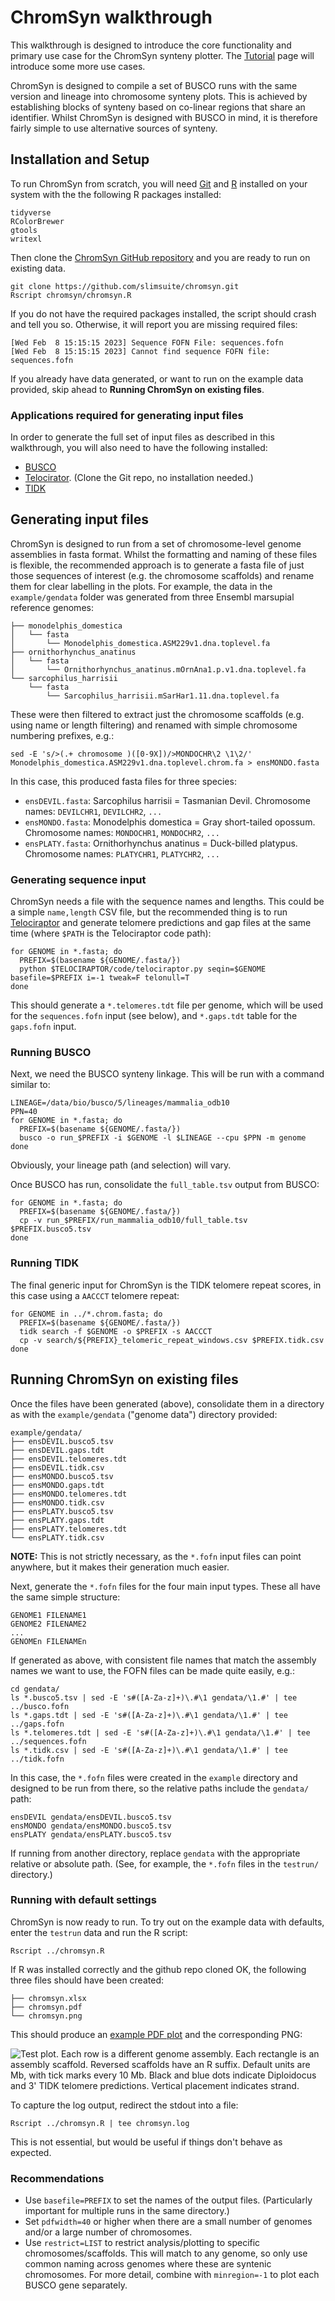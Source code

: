 # ChromSyn walkthrough

This walkthrough is designed to introduce the core functionality and primary use case for the ChromSyn synteny plotter. The [Tutorial](Tuorial.md) page will introduce some more use cases.

ChromSyn is designed to compile a set of BUSCO runs with the same version and lineage into chromosome synteny plots. This is achieved by establishing blocks of synteny based on co-linear regions that share an identifier. Whilst ChromSyn is designed with BUSCO in mind, it is therefore fairly simple to use alternative sources of synteny. 

## Installation and Setup

To run ChromSyn from scratch, you will need [Git](https://github.com/git-guides/install-git) and [R](https://cran.rstudio.com/) installed on your system with the the following R packages installed:

```
tidyverse
RColorBrewer
gtools
writexl
```

Then clone the [ChromSyn GitHub repository](https://github.com/slimsuite/chromsyn) and you are ready to run on existing data.

```
git clone https://github.com/slimsuite/chromsyn.git
Rscript chromsyn/chromsyn.R
```

If you do not have the required packages installed, the script should crash and tell you so. Otherwise, it will report you are missing required files:

```
[Wed Feb  8 15:15:15 2023] Sequence FOFN File: sequences.fofn
[Wed Feb  8 15:15:15 2023] Cannot find sequence FOFN file: sequences.fofn
```

If you already have data generated, or want to run on the example data provided, skip ahead to **Running ChromSyn on existing files**.

### Applications required for generating input files

In order to generate the full set of input files as described in this walkthrough, you will also need to have the following installed:

* [BUSCO](https://busco.ezlab.org/)
* [Telocirator](https://github.com/slimsuite/telociraptor). (Clone the Git repo, no installation needed.)
* [TIDK](https://github.com/tolkit/telomeric-identifier)


## Generating input files

ChromSyn is designed to run from a set of chromosome-level genome assemblies in fasta format. Whilst the formatting and naming of these files is flexible, the recommended approach is to generate a fasta file of just those sequences of interest (e.g. the chromosome scaffolds) and rename them for clear labelling in the plots. For example, the data in the `example/gendata` folder was generated from three Ensembl marsupial reference genomes:

```
├── monodelphis_domestica
│   └── fasta
│       └── Monodelphis_domestica.ASM229v1.dna.toplevel.fa
├── ornithorhynchus_anatinus
│   └── fasta
│       └── Ornithorhynchus_anatinus.mOrnAna1.p.v1.dna.toplevel.fa
└── sarcophilus_harrisii
    └── fasta
        └── Sarcophilus_harrisii.mSarHar1.11.dna.toplevel.fa
```

These were then filtered to extract just the chromosome scaffolds (e.g. using name or length filtering) and renamed with simple chromosome numbering prefixes, e.g.:

```
sed -E 's/>(.+ chromosome )([0-9X])/>MONDOCHR\2 \1\2/' Monodelphis_domestica.ASM229v1.dna.toplevel.chrom.fa > ensMONDO.fasta 
```

In this case, this produced fasta files for three species:

* `ensDEVIL.fasta`: Sarcophilus harrisii = Tasmanian Devil. Chromosome names: `DEVILCHR1`, `DEVILCHR2`, `...`
* `ensMONDO.fasta`: Monodelphis domestica = Gray short-tailed opossum. Chromosome names: `MONDOCHR1`, `MONDOCHR2`, `...`
* `ensPLATY.fasta`: Ornithorhynchus anatinus = Duck-billed platypus. Chromosome names: `PLATYCHR1`, `PLATYCHR2`, `...`

### Generating sequence input

ChromSyn needs a file with the sequence names and lengths. This could be a simple `name,length` CSV file, but the recommended thing is to run [Telociraptor](https://github.com/slimsuite/telociraptor) and generate telomere predictions and gap files at the same time (where `$PATH` is the Telociraptor code path):

```
for GENOME in *.fasta; do
  PREFIX=$(basename ${GENOME/.fasta/})
  python $TELOCIRAPTOR/code/telociraptor.py seqin=$GENOME basefile=$PREFIX i=-1 tweak=F telonull=T
done
```

This should generate a `*.telomeres.tdt` file per genome, which will be used for the `sequences.fofn` input (see below), and `*.gaps.tdt` table for the `gaps.fofn` input.


### Running BUSCO

Next, we need the BUSCO synteny linkage. This will be run with a command similar to:

```
LINEAGE=/data/bio/busco/5/lineages/mammalia_odb10
PPN=40
for GENOME in *.fasta; do
  PREFIX=$(basename ${GENOME/.fasta/})
  busco -o run_$PREFIX -i $GENOME -l $LINEAGE --cpu $PPN -m genome
done
```

Obviously, your lineage path (and selection) will vary.

Once BUSCO has run, consolidate the `full_table.tsv` output from BUSCO:

```
for GENOME in *.fasta; do
  PREFIX=$(basename ${GENOME/.fasta/})
  cp -v run_$PREFIX/run_mammalia_odb10/full_table.tsv $PREFIX.busco5.tsv  
done
```

### Running TIDK

The final generic input for ChromSyn is the TIDK telomere repeat scores, in this case using a `AACCCT` telomere repeat:

```
for GENOME in ../*.chrom.fasta; do
  PREFIX=$(basename ${GENOME/.fasta/})
  tidk search -f $GENOME -o $PREFIX -s AACCCT
  cp -v search/${PREFIX}_telomeric_repeat_windows.csv $PREFIX.tidk.csv
done
```


## Running ChromSyn on existing files

Once the files have been generated (above), consolidate them in a directory as with the `example/gendata` ("genome data") directory provided:

```
example/gendata/
├── ensDEVIL.busco5.tsv
├── ensDEVIL.gaps.tdt
├── ensDEVIL.telomeres.tdt
├── ensDEVIL.tidk.csv
├── ensMONDO.busco5.tsv
├── ensMONDO.gaps.tdt
├── ensMONDO.telomeres.tdt
├── ensMONDO.tidk.csv
├── ensPLATY.busco5.tsv
├── ensPLATY.gaps.tdt
├── ensPLATY.telomeres.tdt
└── ensPLATY.tidk.csv
```

**NOTE:** This is not strictly necessary, as the `*.fofn` input files can point anywhere, but it makes their generation much easier.

Next, generate the `*.fofn` files for the four main input types. These all have the same simple structure:

```
GENOME1 FILENAME1
GENOME2 FILENAME2
...
GENOMEn FILENAMEn
```

If generated as above, with consistent file names that match the assembly names we want to use, the FOFN files can be made quite easily, e.g.:

```
cd gendata/
ls *.busco5.tsv | sed -E 's#([A-Za-z]+)\.#\1 gendata/\1.#' | tee ../busco.fofn
ls *.gaps.tdt | sed -E 's#([A-Za-z]+)\.#\1 gendata/\1.#' | tee ../gaps.fofn
ls *.telomeres.tdt | sed -E 's#([A-Za-z]+)\.#\1 gendata/\1.#' | tee ../sequences.fofn
ls *.tidk.csv | sed -E 's#([A-Za-z]+)\.#\1 gendata/\1.#' | tee ../tidk.fofn
```

In this case, the `*.fofn` files were created in the `example` directory and designed to be run from there, so the relative paths include the `gendata/` path:

```
ensDEVIL gendata/ensDEVIL.busco5.tsv
ensMONDO gendata/ensMONDO.busco5.tsv
ensPLATY gendata/ensPLATY.busco5.tsv
```

If running from another directory, replace `gendata` with the appropriate relative or absolute path. (See, for example, the `*.fofn` files in the `testrun/` directory.)

### Running with default settings

ChromSyn is now ready to run. To try out on the example data with defaults, enter the `testrun` data and run the R script:


```
Rscript ../chromsyn.R
```

If R was installed correctly and the github repo cloned OK, the following three files should have been created:

```
├── chromsyn.xlsx
├── chromsyn.pdf
└── chromsyn.png
```

This should produce an [example PDF plot](example/chromsyn.pdf) and the corresponding PNG:

![_Test plot. Each row is a different genome assembly. Each rectangle is an assembly scaffold. Reversed scaffolds have an R suffix. Default units are Mb, with tick marks every 10 Mb. Black and blue dots indicate Diploidocus and 3' TIDK telomere predictions. Vertical placement indicates strand._](example/chromsyn.png)


To capture the log output, redirect the stdout into a file:

```
Rscript ../chromsyn.R | tee chromsyn.log
```

This is not essential, but would be useful if things don't behave as expected.


### Recommendations

* Use `basefile=PREFIX` to set the names of the output files. (Particularly important for multiple runs in the same directory.)
* Set `pdfwidth=40` or higher when there are a small number of genomes and/or a large number of chromosomes.
* Use `restrict=LIST` to restrict analysis/plotting to specific chromosomes/scaffolds. This will match to any genome, so only use common naming across genomes where these are syntenic chromosomes. For more detail, combine with `minregion=-1` to plot each BUSCO gene separately.

